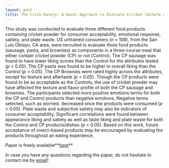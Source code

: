 ```yaml
---
layout: post
title: The Crick-Eatery: A Novel Approach to Evaluate Cricket (Acheta domesticus) Powder Replacement in Food Products through Product Eating Experience and Emotional Response
---
```


This study was conducted to evaluate three different food products containing cricket powder for consumer acceptability, 
emotional response, satiety, and plate waste. US untrained consumers (*n* = 108), from the San Luis Obispo, CA area, 
were recruited to evaluate three food products (sausage, pasta, and brownies) as components in a three-course meal that 
either contain cricket powder (CP) or not (Control). The CP sausage was found to have lower liking scores than 
the Control for the attributes tested (*p* < 0.05). The CP pasta was found to be higher in overall liking than 
the Control (*p* < 0.05). The CP Brownies were rated highly across the attributes, except for texture and aftertaste (*p* < 0.05). 
Though the CP products were found to be as acceptable as the Controls, the use of cricket powder may have affected 
the texture and flavor profile of both the CP sausage and brownies. The participants selected more positive emotions terms 
for both the CP and Control products than negative emotions. Negative terms selected, such as worried, decreased once 
the products were consumed (*p* < 0.05). Plate waste and subjective satiety may also be indicators of consumer acceptability. 
Significant correlations were found between appearance liking and satiety as well as taste liking and plate waste for both 
the Control and CP products/dishes (*p* < 0.05). Based on this work, future acceptance of insect-based products may be 
encouraged by evaluating the products throughout an eating experience.	

Paper is freely available**[here](https://www.mdpi.com/2304-8158/11/24/4115)**

In case you have any questions regarding the paper, do not hesitate to contact me by [email](mailto:gereattilaphd@gmail.com)!